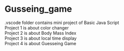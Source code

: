 ﻿# Gusseing_game

.vscode folder contains mini project of Basic Java Script<br /> 
Project 1 is about color changer<br /> 
Project 2 is about Body Mass Index<br /> 
Project 3 is about local time display<br /> 
Project 4 is about Guesseing Game
